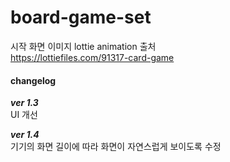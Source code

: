 # board-game-set  
시작 화면 이미지 lottie animation 출처  
https://lottiefiles.com/91317-card-game

#### changelog 
***ver 1.3***  
UI 개선  
  
***ver 1.4***  
기기의 화면 길이에 따라 화면이 자연스럽게 보이도록 수정
